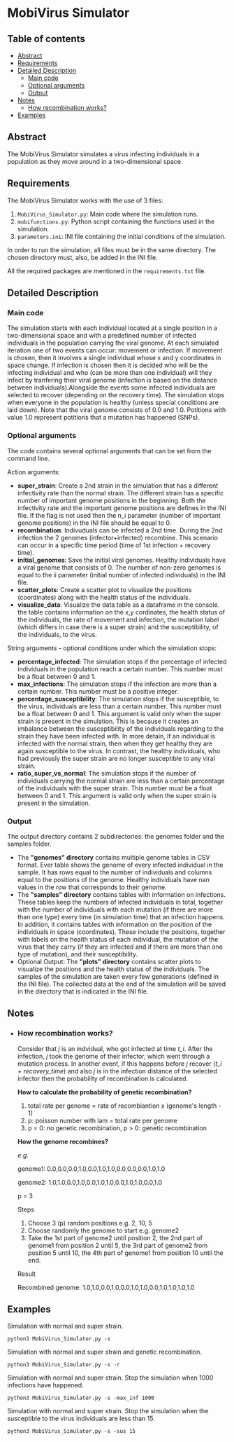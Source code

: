 # MobiVirus Simulator

## Table of contents

- [Abstract](#Abstract)
- [Requirements](#Requirements)
- [Detailed Description](#Detailed-Description)
  - [Main code](#Main-code)
  - [Optional arguments](#Optional-arguments)
  - [Output](#Output)
- [Notes](#Notes)
  - [How recombination works?](#How-recombination-works?)
- [Examples](#Examples)

## Abstract

The MobiVirus Simulator simulates a virus infecting individuals in a population as they move around in a two-dimensional space.

## Requirements

The MobiVirus Simulator works with the use of 3 files:

1. `MobiVirus_Simulator.py`: Main code where the simulation runs.
2. `mobifunctions.py`: Python script containing the functions used in the simulation.
3. `parameters.ini`: INI file containing the initial conditions of the simulation.

In order to run the simulation, all files must be in the same directory. The chosen directory must, also, be added in the INI file.

All the required packages are mentioned in the `requirements.txt` file.

## Detailed Description

### Main code

The simulation starts with each individual located at a single position in a two-dimensional space and with a predefined number of infected individuals in the population carrying the viral genome. At each simulated iteration one of two events can occur: movement or infection. If movement is chosen, then it involves a single individual whose x and y coordinates in space change. If infection is chosen then it is decided who will be the infecting individual and who (can be more than one individual) will they infect by tranfering their viral genome (infection is based on the distance between individuals).Alongside the events some infected individuals are selected to recover (depending on the recovery time). The simulation stops when everyone in the population is healthy (unless special conditions are laid down).
Note that the viral genome consists of 0.0 and 1.0. Potitions with value 1.0 represent potitions that a mutation has happened (SNPs).

### Optional arguments

The code contains several optional arguments that can be set from the command line.

Action arguments:

- **super_strain**: Create a 2nd strain in the simulation that has a different infectivity rate than the normal strain. The different strain has a specific number of important genome positions in the beginning. Both the infectivity rate and the important genome positions are defines in the INI file.
  If the flag is not used then the n_i parameter (number of important genome positions) in the INI file should be equal to 0.
- **recombination**: Indivuduals can be infected a 2nd time. During the 2nd infection the 2 genomes (infector+infected) recombine. This scenario can occur in a specific time period (time of 1st infection + recovery time).
- **initial_genomes**: Save the initial viral genomes. Healthy individuals have a viral genome that consists of 0. The number of non-zero genomes is equal to the ii parameter (initial number of infected individuals) in the INI file.
- **scatter_plots**: Create a scatter plot to visualize the positions (coordinates) along with the health status of the individuals.
- **visualize_data**: Visualize the data table as a dataframe in the console. the table contains information on the x,y cordinates, the health status of the individuals, the rate of movement and infection, the mutation label (which differs in case there is a super strain) and the susceptibility, of the individuals, to the virus.

String arguments - optional conditions under which the simulation stops:

- **percentage_infected**: The simulation stops if the percentage of infected individuals in the population reach a certain number. This number must be a float between 0 and 1.
- **max_infections**: The simulation stops if the infection are more than a certain number. This number must be a positive integer.
- **percentage_susceptibility**: The simulation stops if the susceptible, to the virus, individuals are less than a certain number. This number must be a float between 0 and 1. This argument is valid only when the super strain is present in the simulation. This is because it creates an imbalance between the susceptibility of the individuals regarding to the strain they have been infected with. In more detain, if an individual is infected with the normal strain, then when they get healthy they are again susceptible to the virus. In contrast, the healthy individuals, who had previously the super strain are no longer susceptible to any viral strain.
- **ratio_super_vs_normal**: The simulation stops if the number of individuals carrying the normal strain are less than a certain percentage of the individuals with the super strain. This number must be a float between 0 and 1. This argument is valid only when the super strain is present in the simulation.

### Output

The output directory contains 2 subdirectories: the genomes folder and the samples folder.

- The **"genomes" directory** contains multiple genome tables in CSV format. Ever table shows the genome of every infected individual in the sample. It has rows equal to the number of individuals and columns equal to the positions of the genome. Healthy individuals have nan values in the row that corresponds to their genome.
- The **"samples" directory** contains tables with information on infections. These tables keep the numbers of infected individuals in total, together with the number of individuals with each mutation (if there are more than one type) every time (in simulation time) that an infection happens. In addition, it contains tables with information on the position of the individuals in space (coordinates). These include the positions, together with labels on the health status of each individual, the mutation of the virus that they carry (if they are infected and if there are more than one type of mutation), and their susceptibility.
- Optional Output: The **"plots" directory** contains scatter plots to visualize the positions and the health status of the individuals.
  The samples of the simulation are taken every few generations (defined in the INI file).
  The collected data at the end of the simulation will be saved in the directory that is indicated in the INI file.

## Notes

- ### How recombination works?

  Consider that *j* is an indvidual, who got infected at time *t_i*. After the infection, *j* took the genome of their infector, which went through a mutation process. In another event, if this happens before *j* recover (*t_i + recovery_time*) and also *j* is in the infection distance of the selected infector then the probability of recombination is calculated.
  
  **How to calculate the probability of genetic recombination?**

  1. total rate per genome = rate of recombiantion x (genome's length - 1)
  2. p: poisson number with lam = total rate per genome
  3. p = 0: no genetic recombination,
     p > 0: genetic recombination

  **How the genome recombines?**
    
    *e.g.*

    genome1: 0.0,0.0,0.0,1.0,0.0,1.0,1.0,0.0,0.0,0.0,1.0,1.0 
    
    genome2: 1.0,1.0,0.0,1.0,0.0,1.0,1.0,0.0,1.0,1.0,0.0,1.0 
    
    p = 3 

    Steps
    1. Choose 3 (p) random positions e.g. 2, 10, 5 
    2. Choose randomly the genome to start e.g. genome2
    3. Take the 1st part of genome2 until position 2, the 2nd part of genome1 from position 2 until 5, the 3rd part of genome2 from position 5 until 10, the 4th part of genome1 from position 10 until the end.
 
    Result

    Recombined genome: 1.0,1.0,0.0,1.0,0.0,1.0,1.0,0.0,1.0,1.0,1.0,1.0


## Examples

Simulation with normal and super strain.
```
python3 MobiVirus_Simulator.py -s
```

Simulation with normal and super strain and genetic recombination.
```
python3 MobiVirus_Simulator.py -s -r
```

Simulation with normal and super strain. Stop the simulation when 1000 infections have happened.
```
python3 MobiVirus_Simulator.py -s -max_inf 1000
```

Simulation with normal and super strain. Stop the simulation when the susceptible to the virus individuals are less than 15.
```
python3 MobiVirus_Simulator.py -s -sus 15
```